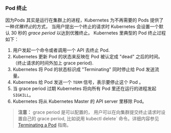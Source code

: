 ---
---
<!--
#### <a name="pod-termination"></a> Pod Termination

Since Pods represent processes running on your cluster, Kubernetes provides for *graceful termination* when Pods are no longer needed. Kubernetes implements graceful termination by applying a default *grace period* of 30 seconds from the time that you issue a termination request. A typical Pod termination in Kubernetes involves the following steps:
-->
### <a name="pod-termination"></a> Pod 终止
因为Pods 其实是运行在集群上的进程，Kubernetes 为不再需要的 Pods 提供了一种*优雅终止*的方式， 当用户提出一个终止的请求时 Kubernetes 会设置一个默认 30 秒的 *grace period* 以达到优雅终止。 Kubernetes 里典型的 Pod 终止过程如下：

<!--
1. You send a command or API call to terminate the Pod.
1. Kubernetes updates the Pod status to reflect the time after which the Pod is to be considered "dead" (the time of the termination request plus the grace period).
1. Kubernetes marks the Pod state as "Terminating" and stops sending traffic to the Pod.
1. Kubernetes send a `TERM` signal to the Pod, indicating that the Pod should shut down.
1. When the grace period expires, Kubernetes issues a `SIGKILL` to any processes still running in the Pod.
1. Kubernetes removes the Pod from the API server on the Kubernetes Master.

> **Note:** The grace period is configurable; you can set your own grace period when interacting with the cluster to request termination, such as using the `kubectl delete` command. See the [Terminating a Pod]() tutorial for more information.
-->
1. 用户发起一个命令或者调用一个 API 去终止 Pod.
2. Kubernetes 更新 Pod 的状态来反映在 Pod 被认定成 "dead" 之后的时间。（终止请求的时间外加上 grace period).
3. Kubernetes 将 Pod 的状态标识成 "Terminating" 同时停止给 Pod 发送流量。
4. Kubernetes 给 Pod 发送一个 `TERM` 信号，表示要停止这个 Pod 。
5. 当 grace period 过期 Kubernetes 将向所有 Pod 里还在运行的进程发起 `SIGKILL`。
6. Kubernetes 将从 Kubernetes Master 的 API server 里移除 Pod。

>**注意：** grace period 是可以配置的， 用户可以在向集群提交终止请求时设置自己的 grace period, 比如说用 kubectl delete` 命令。详细内容参见 [Terminating a Pod]() 指南。
